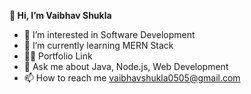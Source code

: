   **👋 Hi, I’m Vaibhav Shukla**

 
- 👀 I’m interested in Software Development 
- 🌱 I’m currently learning MERN Stack
- 👨‍💻 Portfolio Link
- 💬 Ask me about Java, Node.js, Web Development
- 📫 How to reach me vaibhavshukla0505@gmail.com

<!---
Vaibhavv0505/Vaibhavv0505 is a ✨ special ✨ repository because its `README.md` (this file) appears on your GitHub profile.
You can click the Preview link to take a look at your changes.
--->
